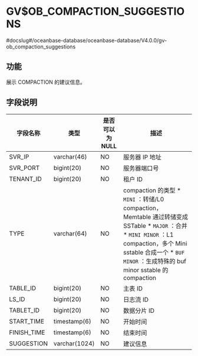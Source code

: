 GV$OB_COMPACTION_SUGGESTIONS 
=================================================
#docslug#/oceanbase-database/oceanbase-database/V4.0.0/gv-ob_compaction_suggestions


功能 
-------------------

展示 COMPACTION 的建议信息。

字段说明 
---------------------



|    字段名称     |      类型       | 是否可以为 NULL |                                                                                                                                                                                                                  描述                                                                                                                                                                                                                  |
|-------------|---------------|------------|--------------------------------------------------------------------------------------------------------------------------------------------------------------------------------------------------------------------------------------------------------------------------------------------------------------------------------------------------------------------------------------------------------------------------------------|
| SVR_IP      | varchar(46)   | NO         | 服务器 IP 地址                                                                                                                                                                                                                                                                                                                                                                                                                            |
| SVR_PORT    | bigint(20)    | NO         | 服务器端口号                                                                                                                                                                                                                                                                                                                                                                                                                               |
| TENANT_ID   | bigint(20)    | NO         | 租户 ID                                                                                                                                                                                                                                                                                                                                                                                                                                |
| TYPE        | varchar(64)   | NO         | compaction 的类型 * `MINI` ：转储/L0 compaction，Memtable 通过转储变成 SSTable   * `MAJOR` ：合并   * `MINI MINOR` ：L1 compaction，多个 Mini sstable 合成一个   * `BUF MINOR` ：生成特殊的 buf minor sstable 的 compaction    |
| TABLE_ID    | bigint(20)    | NO         | 主表 ID                                                                                                                                                                                                                                                                                                                                                                                                                                |
| LS_ID       | bigint(20)    | NO         | 日志流 ID                                                                                                                                                                                                                                                                                                                                                                                                                               |
| TABLET_ID   | bigint(20)    | NO         | 数据分片 ID                                                                                                                                                                                                                                                                                                                                                                                                                              |
| START_TIME  | timestamp(6)  | NO         | 开始时间                                                                                                                                                                                                                                                                                                                                                                                                                                 |
| FINISH_TIME | timestamp(6)  | NO         | 结束时间                                                                                                                                                                                                                                                                                                                                                                                                                                 |
| SUGGESTION  | varchar(1024) | NO         | 建议信息                                                                                                                                                                                                                                                                                                                                                                                                                                 |


